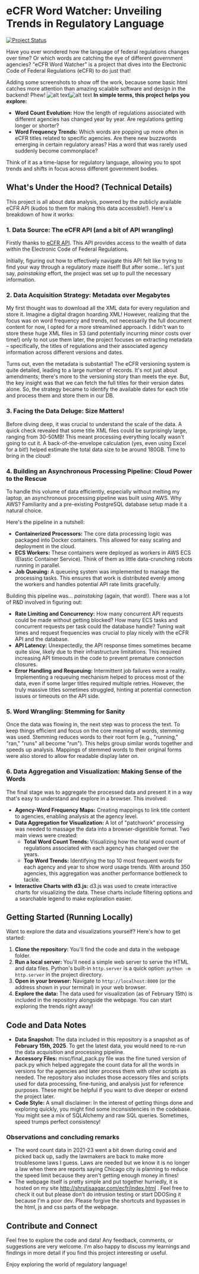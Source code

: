 # eCFR Word Watcher: Unveiling Trends in Regulatory Language

[![Project Status](https://img.shields.io/badge/Status-Complete-brightgreen.svg)](https://img.shields.io/badge/Status-Complete-brightgreen.svg)

Have you ever wondered how the language of federal regulations changes over time?  Or which words are catching the eye of different government agencies?  "eCFR Word Watcher" is a project that dives into the Electronic Code of Federal Regulations (eCFR) to do just that!

Adding some screenshots to show off the work, because some basic html catches more attention than amazing scalable software and design in the backend! Phew!
![alt text](<Screenshot 2025-02-16 at 8.39.17 PM.png>)![alt text](<Screenshot 2025-02-16 at 8.45.06 PM.png>)
**In simple terms, this project helps you explore:**

* **Word Count Evolution:** How the length of regulations associated with different agencies has changed year by year. Are regulations getting longer or shorter?
* **Word Frequency Trends:** Which words are popping up more often in eCFR titles related to specific agencies. Are there new buzzwords emerging in certain regulatory areas?  Has a word that was rarely used suddenly become commonplace?

Think of it as a time-lapse for regulatory language, allowing you to spot trends and shifts in focus across different government bodies.

## What's Under the Hood? (Technical Details)

This project is all about data analysis, powered by the publicly available eCFR API (kudos to them for making this data accessible!). Here's a breakdown of how it works:

### 1. Data Source: The eCFR API (and a bit of API wrangling)

Firstly thanks to [eCFR API](https://www.ecfr.gov/developers/documentation/api/v1).  This API provides access to the wealth of data within the Electronic Code of Federal Regulations. 

Initially, figuring out how to effectively navigate this API felt like trying to find your way through a regulatory maze itself!  But after some... let's just say, *painstaking* effort, the project was set up to pull the necessary information.

### 2. Data Acquisition Strategy: Metadata over Megabytes

My first thought was to download all the XML data for every regulation and store it.  Imagine a digital dragon hoarding XML!  However, realizing that the focus was on word frequency and trends, not necessarily the full document content for now, I opted for a more streamlined approach.  I didn't wan to store these huge XML files in S3 (and potentially incurring minor costs over time!) only to not use them later,  the project focuses on extracting metadata – specifically, the titles of regulations and their associated agency information across different versions and dates.

Turns out, even the metadata is substantial!  The eCFR versioning system is quite detailed, leading to a large number of records.  It's not just about amendments; there's more to the versioning story than meets the eye.  But, the key insight was that we can fetch the full titles for their version dates alone. So, the strategy became to identify the available dates for each title and process them and store them in our DB.

### 3.  Facing the Data Deluge: Size Matters!

Before diving deep, it was crucial to understand the scale of the data.  A quick check revealed that some title XML files could be surprisingly large, ranging from 30-50MB!  This meant processing everything locally wasn't going to cut it.  A back-of-the-envelope calculation (yes, even using Excel for a bit!) helped estimate the total data size to be around 180GB.  Time to bring in the cloud!

### 4. Building an Asynchronous Processing Pipeline: Cloud Power to the Rescue

To handle this volume of data efficiently, especially without melting my laptop, an asynchronous processing pipeline was built using AWS.  Why AWS?  Familiarity and a pre-existing PostgreSQL database setup made it a natural choice.

Here's the pipeline in a nutshell:

* **Containerized Processors:**  The core data processing logic was packaged into Docker containers. This allowed for easy scaling and deployment in the cloud.
* **ECS Workers:** These containers were deployed as workers in AWS ECS (Elastic Container Service).  Think of them as little data-crunching robots running in parallel.
* **Job Queuing:**  A queueing system was implemented to manage the processing tasks. This ensures that work is distributed evenly among the workers and handles potential API rate limits gracefully.

Building this pipeline was... *painstaking* (again, that word!).  There was a lot of R&D involved in figuring out:

* **Rate Limiting and Concurrency:**  How many concurrent API requests could be made without getting blocked? How many ECS tasks and concurrent requests per task could the database handle?  Tuning wait times and request frequencies was crucial to play nicely with the eCFR API and the database.
* **API Latency:**  Unexpectedly, the API response times sometimes became quite slow, likely due to their infrastructure limitations.  This required increasing API timeouts in the code to prevent premature connection closures.
* **Error Handling and Requeuing:**  Intermittent job failures were a reality.  Implementing a requeuing mechanism helped to process most of the data, even if some larger titles required multiple retries.  However, the truly massive titles sometimes struggled, hinting at potential connection issues or timeouts on the API side.

### 5.  Word Wrangling: Stemming for Sanity

Once the data was flowing in, the next step was to process the text.  To keep things efficient and focus on the core meaning of words, stemming was used. Stemming reduces words to their root form (e.g., "running," "ran," "runs" all become "run"). This helps group similar words together and speeds up analysis.  Mappings of stemmed words to their original forms were also stored to allow for readable display later on.

### 6. Data Aggregation and Visualization: Making Sense of the Words

The final stage was to aggregate the processed data and present it in a way that's easy to understand and explore in a browser. This involved:

* **Agency-Word Frequency Maps:** Creating mappings to link title content to agencies, enabling analysis at the agency level.
* **Data Aggregation for Visualization:**  A lot of "patchwork" processing was needed to massage the data into a browser-digestible format.  Two main views were created:
    * **Total Word Count Trends:**  Visualizing how the total word count of regulations associated with each agency has changed over the years.
    * **Top Word Trends:**  Identifying the top 10 most frequent words for each agency and year to show word usage trends.  With around 350 agencies, this aggregation was another performance bottleneck to tackle.
* **Interactive Charts with d3.js:**  d3.js was used to create interactive charts for visualizing the data. These charts include filtering options and a searchable legend to make exploration easier.

## Getting Started (Running Locally)

Want to explore the data and visualizations yourself? Here's how to get started:

1. **Clone the repository:**  You'll find the code and data in the webpage folder.
2. **Run a local server:**  You'll need a simple web server to serve the HTML and data files.  Python's built-in `http.server` is a quick option: `python -m http.server` in the project directory.
3. **Open in your browser:**  Navigate to `http://localhost:8000` (or the address shown in your terminal) in your web browser.
4. **Explore the data:** The data used for visualization (as of February 15th) is included in the repository alongside the webpage.  You can start exploring the trends right away!

## Code and Data Notes

* **Data Snapshot:** The data included in this repository is a snapshot as of **February 15th, 2025**.  To get the latest data, you would need to re-run the data acquisition and processing pipeline.
* **Accessory Files:**  misc/final_pack.py file was the fine tuned version of pack.py which helped aggregate the count data for all the words in versions for the agencies and later process them with other scripts as needed. The repository also includes those accessory files and scripts used for data processing, fine-tuning, and analysis just for reference purposes. These might be helpful if you want to dive deeper or extend the project later.
* **Code Style:**  A small disclaimer:  In the interest of getting things done and exploring quickly, you might find some inconsistencies in the codebase.  You might see a mix of SQLAlchemy and raw SQL queries.  Sometimes, speed trumps perfect consistency!

### Observations and concluding remarks
* The word count data in 2021-23 went a bit down during covid and picked back up, sadly the lawmakers are back to make more troublesome laws I guess. Laws are needed but we know it is no longer a law when there are reports saying Chicago city is planning to reduce the speed limit because they aren't getting enough money in fines!
* The webpage itself is pretty simple and put together hurriedly, it is hosted on my site http://shrutisaagar.com/ecfr/index.html . Feel free to check it out but please don't do intrusion testing or start DDOSing it because I'm a poor dev. Please forgive the shortcuts and bypasses in the html, js and css parts of the webpage.

##  Contribute and Connect

Feel free to explore the code and data!  Any feedback, comments, or suggestions are very welcome.  I'm also happy to discuss my learnings and findings in more detail if you find this project interesting or useful.

Enjoy exploring the world of regulatory language!
